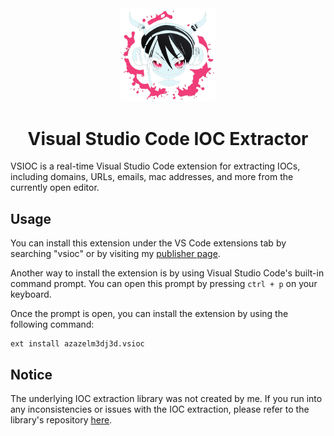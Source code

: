<div align="center">
    <img src="assets/logo.png" width="30%" />
    <h1>Visual Studio Code IOC Extractor</h1>
</div>

VSIOC is a real-time Visual Studio Code extension for extracting IOCs, including domains, URLs, emails, mac addresses, and more from the currently open editor.

## Usage

You can install this extension under the VS Code extensions tab by searching "vsioc" or by visiting my [publisher page](https://marketplace.visualstudio.com/publishers/azazelm3dj3d).

Another way to install the extension is by using Visual Studio Code's built-in command prompt. You can open this prompt by pressing `ctrl + p` on your keyboard.

Once the prompt is open, you can install the extension by using the following command:

```
ext install azazelm3dj3d.vsioc
```

## Notice

The underlying IOC extraction library was not created by me. If you run into any inconsistencies or issues with the IOC extraction, please refer to the library's repository [here](https://github.com/ninoseki/ioc-extractor).
